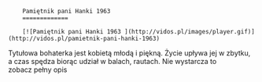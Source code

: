 
        Pamiętnik pani Hanki 1963 
        =============
        
        [![Pamiętnik pani Hanki 1963 ](http://vidos.pl/images/player.gif)](http://vidos.pl/pamietnik-pani-hanki-1963)
        
        
 Tytułowa bohaterka jest kobietą młodą i piękną. Życie upływa jej w zbytku, a czas spędza biorąc udział w balach, rautach. Nie wystarcza to zobacz pełny opis
    
